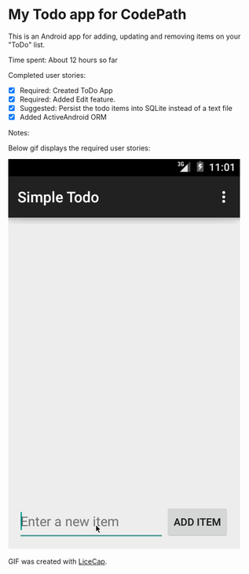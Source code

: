 # My Todo app for CodePath

This is an Android app for adding, updating and removing items on your "ToDo" list.

Time spent: About 12 hours so far

Completed user stories:

 * [x] Required: Created ToDo App
 * [x] Required: Added Edit feature.
 * [x] Suggested: Persist the todo items into SQLite instead of a text file
 * [x] Added ActiveAndroid ORM

Notes:

Below gif displays the required user stories:

![Video Walkthrough](Simple_ToDo.gif)

GIF was created with [LiceCap](http://www.cockos.com/licecap/).
